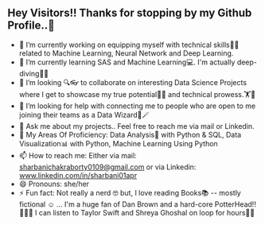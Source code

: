 ## Hey Visitors!! Thanks for stopping by my Github Profile..👋


- 🔭 I’m currently working on equipping myself with technical skills👩‍💻 related to Machine Learning, Neural Network and Deep Learning.
- 🌱 I’m currently learning SAS and Machine Learning💻. I'm actually deep-diving🏊‍♀️
- 👯 I’m looking 🔍👓 to collaborate on interesting Data Science Projects where I get to showcase my true potential👩‍🎓 and technical prowess.🏋️💪
- 🤔 I’m looking for help with connecting me to people who are open to me joining their teams as a Data Wizard🧙🪄
- 💬 Ask me about my projects.. Feel free to reach me via mail or Linkedin.
- 🤩 My Areas Of Proficiency: Data Analysis🏇 with Python & SQL, Data Visualization📊 with Python, Machine Learning Using Python
- 📫 How to reach me: Either via mail: sharbanichakraborty0109@gmail.com or via Linkedin: www.linkedin.com/in/sharbani01apr
- 😄 Pronouns: she/her
- ⚡ Fun fact: Not really a nerd 🤓 but, I love reading Books📚 -- mostly fictional ☺️ ... I'm a huge fan of Dan Brown and a hard-core PotterHead!!🧝‍♀️🔮 I can listen to Taylor 
      Swift and Shreya Ghoshal on loop for hours🎸🎶

